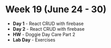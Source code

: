 # Week 19 (June 24 - 30)
* **Day 1** - React CRUD with firebase
* **Day 2** - React CRUD with firebase
* **HW** - Doggie Day Care Part 2
* **Lab Day** - Exercises